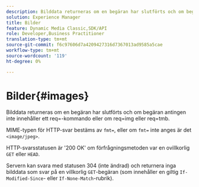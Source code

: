 ```yaml
---
description: Bilddata returneras om en begäran har slutförts och om begäran antingen inte innehåller ett req=-kommando eller om req=img eller req=tmb.
solution: Experience Manager
title: Bilder
feature: Dynamic Media Classic,SDK/API
role: Developer,Business Practitioner
translation-type: tm+mt
source-git-commit: f6c97606d7a4209427316d7367013ad9585a5cae
workflow-type: tm+mt
source-wordcount: '119'
ht-degree: 0%

---
```



# Bilder{#images}

Bilddata returneras om en begäran har slutförts och om begäran antingen inte innehåller ett req=-kommando eller om req=img eller req=tmb.

MIME-typen för HTTP-svar bestäms av `fmt=`, eller om `fmt=` inte anges är det `<image/jpeg>`.

HTTP-svarsstatusen är &#39;200 OK&#39; om förfrågningsmetoden var en ovillkorlig `GET` eller `HEAD`.

Servern kan svara med statusen 304 (inte ändrad) och returnera inga bilddata som svar på en villkorlig `GET`-begäran (som innehåller en giltig `If-Modified-Since`- eller `If-None-Match`-rubrik).
